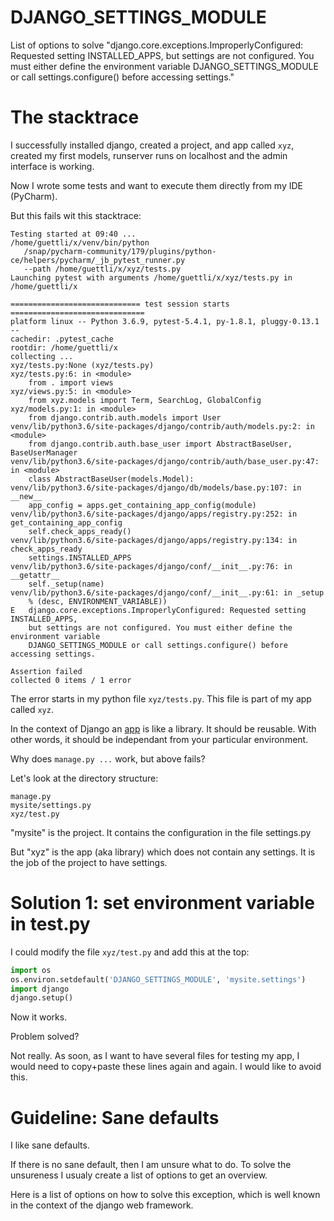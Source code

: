 # DJANGO_SETTINGS_MODULE
List of options to solve "django.core.exceptions.ImproperlyConfigured: Requested setting INSTALLED_APPS, but settings are not configured. You must either define the environment variable DJANGO_SETTINGS_MODULE or call settings.configure() before accessing settings."


# The stacktrace

I successfully installed django, created a project, and app called `xyz`, created my first models, runserver runs on localhost and the admin interface is working.

Now I wrote some tests and want to execute them directly from my IDE (PyCharm).

But this fails wit this stacktrace:

```
Testing started at 09:40 ...
/home/guettli/x/venv/bin/python 
   /snap/pycharm-community/179/plugins/python-ce/helpers/pycharm/_jb_pytest_runner.py 
   --path /home/guettli/x/xyz/tests.py
Launching pytest with arguments /home/guettli/x/xyz/tests.py in /home/guettli/x

============================= test session starts ==============================
platform linux -- Python 3.6.9, pytest-5.4.1, py-1.8.1, pluggy-0.13.1 --
cachedir: .pytest_cache
rootdir: /home/guettli/x
collecting ... 
xyz/tests.py:None (xyz/tests.py)
xyz/tests.py:6: in <module>
    from . import views
xyz/views.py:5: in <module>
    from xyz.models import Term, SearchLog, GlobalConfig
xyz/models.py:1: in <module>
    from django.contrib.auth.models import User
venv/lib/python3.6/site-packages/django/contrib/auth/models.py:2: in <module>
    from django.contrib.auth.base_user import AbstractBaseUser, BaseUserManager
venv/lib/python3.6/site-packages/django/contrib/auth/base_user.py:47: in <module>
    class AbstractBaseUser(models.Model):
venv/lib/python3.6/site-packages/django/db/models/base.py:107: in __new__
    app_config = apps.get_containing_app_config(module)
venv/lib/python3.6/site-packages/django/apps/registry.py:252: in get_containing_app_config
    self.check_apps_ready()
venv/lib/python3.6/site-packages/django/apps/registry.py:134: in check_apps_ready
    settings.INSTALLED_APPS
venv/lib/python3.6/site-packages/django/conf/__init__.py:76: in __getattr__
    self._setup(name)
venv/lib/python3.6/site-packages/django/conf/__init__.py:61: in _setup
    % (desc, ENVIRONMENT_VARIABLE))
E   django.core.exceptions.ImproperlyConfigured: Requested setting INSTALLED_APPS, 
    but settings are not configured. You must either define the environment variable 
    DJANGO_SETTINGS_MODULE or call settings.configure() before accessing settings.

Assertion failed
collected 0 items / 1 error

```

The error starts in my python file `xyz/tests.py`. This file is part of my app called `xyz`.

In the context of Django an [app](https://docs.djangoproject.com/en/3.0/ref/applications/) is like a library. 
It should be reusable. With other words, it should be independant from your particular environment. 

Why does `manage.py ...` work, but above fails?

Let's look at the directory structure:

```
manage.py
mysite/settings.py
xyz/test.py
```
"mysite" is the project. It contains the configuration in the file settings.py

But "xyz" is the app (aka library) which does not contain any settings. It is the job of the 
project to have settings.

# Solution 1: set environment variable in test.py

I could modify the file `xyz/test.py` and add this at the top:

```python
import os
os.environ.setdefault('DJANGO_SETTINGS_MODULE', 'mysite.settings')
import django
django.setup()
```

Now it works.

Problem solved?

Not really. As soon, as I want to have several files for testing my app, I would need to copy+paste
these lines again and again. I would like to avoid this.

# Guideline: Sane defaults

I like sane defaults. 

If there is no sane default, then I am unsure what to do. To solve the unsureness I usualy create a list of options to 
get an overview.

Here is a list of options on how to solve this exception, which is well known in the context of the django web framework.
